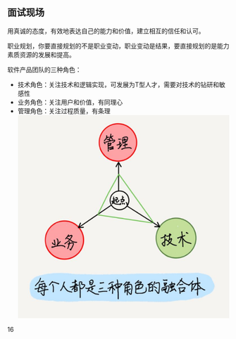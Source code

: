 ## 面试现场

用真诚的态度，有效地表达自己的能力和价值，建立相互的信任和认可。

职业规划，你要直接规划的不是职业变动，职业变动是结果，要直接规划的是能力素质资源的发展和提高。

软件产品团队的三种角色：
- 技术角色：关注技术和逻辑实现，可发展为T型人才，需要对技术的钻研和敏感性
- 业务角色：关注用户和价值，有同理心
- 管理角色：关注过程质量，有条理
![](ability_type.png)

16
